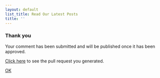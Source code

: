 ```yaml
---
layout: default
list_title: Read Our Latest Posts
title: ''
---
```

<div id="comment-submitted" class="dialog">
  <h3>Thank you</h3>
    <p>Your comment has been submitted and will be published once it has been approved.</p>
    <p><a href="https://github.com/woohung/woohung.github.io/pulls">Click here</a> to see the pull request you generated.</p>
    <p><a href="#" class="btn">OK</a></p>
</div>